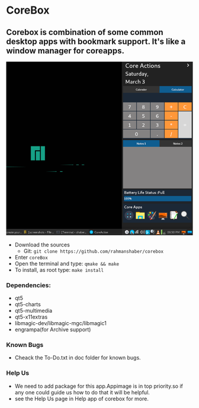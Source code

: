 # CoreBox

## Corebox is combination of some common desktop apps with bookmark support. It's like a window manager for coreapps.


![](docs/screenshots/coreaction.png)

* Download the sources
   - Git: `git clone https://github.com/rahmanshaber/corebox`
* Enter `coreBox`
* Open the terminal and type: `qmake && make`
* To install, as root type: `make install`

### Dependencies:
* qt5
* qt5-charts
* qt5-multimedia
* qt5-x11extras
* libmagic-dev/libmagic-mgc/libmagic1
* engrampa(for Archive support)

### Known Bugs
* Cheack the To-Do.txt in doc folder for known bugs.

### Help Us
* We need to add package for this app.Appimage is in top priority.so if any one could guide us how to do that it will be helpful.
* see the Help Us page in Help app of corebox for more.